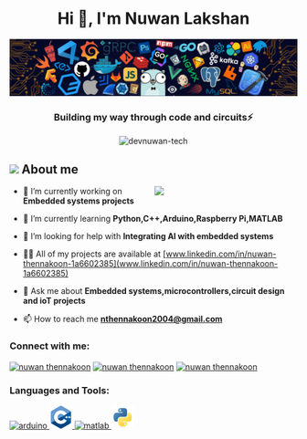 <h1 align="center">Hi 👋, I'm Nuwan Lakshan</h1>

![Github Banner](https://github.com/Jaydeep-Yadav/Jaydeep-Yadav/blob/main/banner.png)

<h3 align="center">Building my way through code and circuits⚡</h3>

<p align="center"> <img src="https://komarev.com/ghpvc/?username=devnuwan-tech&label=Profile%20views&color=0e75b6&style=flat" alt="devnuwan-tech" /> </p>

## <picture><img src = "https://github.com/7oSkaaa/7oSkaaa/blob/main/Images/about_me.gif?raw=true" width = 50px></picture> About me

<picture> <img align="right" src="https://github.com/7oSkaaa/7oSkaaa/blob/main/Images/Right_Side.gif?raw=true" width = 250px></picture>

- 🔭 I’m currently working on **Embedded systems projects**

- 🌱 I’m currently learning **Python,C++,Arduino,Raspberry Pi,MATLAB**

- 🤝 I’m looking for help with **Integrating AI with embedded systems**

- 👨‍💻 All of my projects are available at [www.linkedin.com/in/nuwan-thennakoon-1a6602385](www.linkedin.com/in/nuwan-thennakoon-1a6602385)

- 💬 Ask me about **Embedded systems,microcontrollers,circuit design and ioT projects**

- 📫 How to reach me **nthennakoon2004@gmail.com**

<h3 align="left">Connect with me:</h3>
<p align="left">
<a href="https://linkedin.com/in/nuwan thennakoon" target="blank"><img align="center" src="https://raw.githubusercontent.com/rahuldkjain/github-profile-readme-generator/master/src/images/icons/Social/linked-in-alt.svg" alt="nuwan thennakoon" height="30" width="40" /></a>
<a href="https://fb.com/nuwan thennakoon" target="blank"><img align="center" src="https://raw.githubusercontent.com/rahuldkjain/github-profile-readme-generator/master/src/images/icons/Social/facebook.svg" alt="nuwan thennakoon" height="30" width="40" /></a>
<a href="https://instagram.com/nuwan thennakoon" target="blank"><img align="center" src="https://raw.githubusercontent.com/rahuldkjain/github-profile-readme-generator/master/src/images/icons/Social/instagram.svg" alt="nuwan thennakoon" height="30" width="40" /></a>
</p>

<h3 align="left">Languages and Tools:</h3>
<p align="left"> <a href="https://www.arduino.cc/" target="_blank" rel="noreferrer"> <img src="https://cdn.worldvectorlogo.com/logos/arduino-1.svg" alt="arduino" width="40" height="40"/> </a> <a href="https://www.w3schools.com/cpp/" target="_blank" rel="noreferrer"> <img src="https://raw.githubusercontent.com/devicons/devicon/master/icons/cplusplus/cplusplus-original.svg" alt="cplusplus" width="40" height="40"/> </a> <a href="https://www.mathworks.com/" target="_blank" rel="noreferrer"> <img src="https://upload.wikimedia.org/wikipedia/commons/2/21/Matlab_Logo.png" alt="matlab" width="40" height="40"/> </a> <a href="https://www.python.org" target="_blank" rel="noreferrer"> <img src="https://raw.githubusercontent.com/devicons/devicon/master/icons/python/python-original.svg" alt="python" width="40" height="40"/> </a> </p>
